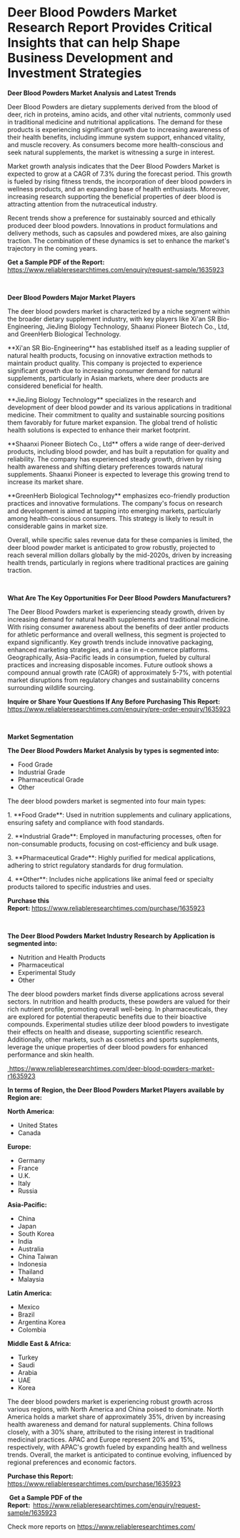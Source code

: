 <p><h1>Deer Blood Powders Market Research Report Provides Critical Insights that can help Shape Business Development and Investment Strategies</h1></p><p><strong>Deer Blood Powders Market Analysis and Latest Trends</strong></p>
<p><p>Deer Blood Powders are dietary supplements derived from the blood of deer, rich in proteins, amino acids, and other vital nutrients, commonly used in traditional medicine and nutritional applications. The demand for these products is experiencing significant growth due to increasing awareness of their health benefits, including immune system support, enhanced vitality, and muscle recovery. As consumers become more health-conscious and seek natural supplements, the market is witnessing a surge in interest.</p><p>Market growth analysis indicates that the Deer Blood Powders Market is expected to grow at a CAGR of 7.3% during the forecast period. This growth is fueled by rising fitness trends, the incorporation of deer blood powders in wellness products, and an expanding base of health enthusiasts. Moreover, increasing research supporting the beneficial properties of deer blood is attracting attention from the nutraceutical industry. </p><p>Recent trends show a preference for sustainably sourced and ethically produced deer blood powders. Innovations in product formulations and delivery methods, such as capsules and powdered mixes, are also gaining traction. The combination of these dynamics is set to enhance the market's trajectory in the coming years.</p></p>
<p><strong>Get a Sample PDF of the Report:&nbsp;</strong> <a href="https://www.reliableresearchtimes.com/enquiry/request-sample/1635923?utm_campaign=2117&utm_medium=2&utm_source=Github&utm_content=ia&utm_term=23032025&utm_id=deer-blood-powders">https://www.reliableresearchtimes.com/enquiry/request-sample/1635923</a></p>
<p>&nbsp;</p>
<p><strong>Deer Blood Powders Major Market Players</strong></p>
<p><p>The deer blood powders market is characterized by a niche segment within the broader dietary supplement industry, with key players like Xi'an SR Bio-Engineering, JieJing Biology Technology, Shaanxi Pioneer Biotech Co., Ltd, and GreenHerb Biological Technology.</p><p>**Xi'an SR Bio-Engineering** has established itself as a leading supplier of natural health products, focusing on innovative extraction methods to maintain product quality. This company is projected to experience significant growth due to increasing consumer demand for natural supplements, particularly in Asian markets, where deer products are considered beneficial for health.</p><p>**JieJing Biology Technology** specializes in the research and development of deer blood powder and its various applications in traditional medicine. Their commitment to quality and sustainable sourcing positions them favorably for future market expansion. The global trend of holistic health solutions is expected to enhance their market footprint.</p><p>**Shaanxi Pioneer Biotech Co., Ltd** offers a wide range of deer-derived products, including blood powder, and has built a reputation for quality and reliability. The company has experienced steady growth, driven by rising health awareness and shifting dietary preferences towards natural supplements. Shaanxi Pioneer is expected to leverage this growing trend to increase its market share.</p><p>**GreenHerb Biological Technology** emphasizes eco-friendly production practices and innovative formulations. The company's focus on research and development is aimed at tapping into emerging markets, particularly among health-conscious consumers. This strategy is likely to result in considerable gains in market size.</p><p>Overall, while specific sales revenue data for these companies is limited, the deer blood powder market is anticipated to grow robustly, projected to reach several million dollars globally by the mid-2020s, driven by increasing health trends, particularly in regions where traditional practices are gaining traction.</p></p>
<p>&nbsp;</p>
<p><strong>What Are The Key Opportunities For Deer Blood Powders Manufacturers?</strong></p>
<p><p>The Deer Blood Powders market is experiencing steady growth, driven by increasing demand for natural health supplements and traditional medicine. With rising consumer awareness about the benefits of deer antler products for athletic performance and overall wellness, this segment is projected to expand significantly. Key growth trends include innovative packaging, enhanced marketing strategies, and a rise in e-commerce platforms. Geographically, Asia-Pacific leads in consumption, fueled by cultural practices and increasing disposable incomes. Future outlook shows a compound annual growth rate (CAGR) of approximately 5-7%, with potential market disruptions from regulatory changes and sustainability concerns surrounding wildlife sourcing.</p></p>
<p><strong>Inquire or Share Your Questions If Any Before Purchasing This Report:</strong> <a href="https://www.reliableresearchtimes.com/enquiry/pre-order-enquiry/1635923?utm_campaign=2117&utm_medium=2&utm_source=Github&utm_content=ia&utm_term=23032025&utm_id=deer-blood-powders">https://www.reliableresearchtimes.com/enquiry/pre-order-enquiry/1635923</a></p>
<p>&nbsp;</p>
<p><strong>Market Segmentation</strong></p>
<p><strong>The Deer Blood Powders Market Analysis by types is segmented into:</strong></p>
<p><ul><li>Food Grade</li><li>Industrial Grade</li><li>Pharmaceutical Grade</li><li>Other</li></ul></p>
<p><p>The deer blood powders market is segmented into four main types: </p><p>1. **Food Grade**: Used in nutrition supplements and culinary applications, ensuring safety and compliance with food standards.</p><p>2. **Industrial Grade**: Employed in manufacturing processes, often for non-consumable products, focusing on cost-efficiency and bulk usage.</p><p>3. **Pharmaceutical Grade**: Highly purified for medical applications, adhering to strict regulatory standards for drug formulation.</p><p>4. **Other**: Includes niche applications like animal feed or specialty products tailored to specific industries and uses.</p></p>
<p><strong>Purchase this Report:&nbsp;</strong><a href="https://www.reliableresearchtimes.com/purchase/1635923?utm_campaign=2117&utm_medium=2&utm_source=Github&utm_content=ia&utm_term=23032025&utm_id=deer-blood-powders">https://www.reliableresearchtimes.com/purchase/1635923</a></p>
<p>&nbsp;</p>
<p><strong>The Deer Blood Powders Market Industry Research by Application is segmented into:</strong></p>
<p><ul><li>Nutrition and Health Products</li><li>Pharmaceutical</li><li>Experimental Study</li><li>Other</li></ul></p>
<p><p>The deer blood powders market finds diverse applications across several sectors. In nutrition and health products, these powders are valued for their rich nutrient profile, promoting overall well-being. In pharmaceuticals, they are explored for potential therapeutic benefits due to their bioactive compounds. Experimental studies utilize deer blood powders to investigate their effects on health and disease, supporting scientific research. Additionally, other markets, such as cosmetics and sports supplements, leverage the unique properties of deer blood powders for enhanced performance and skin health.</p></p>
<p><a href="https://www.reliableresearchtimes.com/deer-blood-powders-market-r1635923?utm_campaign=2117&utm_medium=2&utm_source=Github&utm_content=ia&utm_term=23032025&utm_id=deer-blood-powders">&nbsp;https://www.reliableresearchtimes.com/deer-blood-powders-market-r1635923</a></p>
<p><strong>In terms of Region, the Deer Blood Powders Market Players available by Region are:</strong></p>
<p>
    <p> <strong> North America: </strong>
        <ul>
            <li>United States</li>
            <li>Canada</li>
        </ul>
        </p> 
    <p> <strong> Europe: </strong>
        <ul>
            <li>Germany</li>
            <li>France</li>
            <li>U.K.</li>
            <li>Italy</li>
            <li>Russia</li>
        </ul>
        </p> 
    <p> <strong> Asia-Pacific: </strong>
        <ul>
            <li>China</li>
            <li>Japan</li>
            <li>South Korea</li>
            <li>India</li>
            <li>Australia</li>
            <li>China Taiwan</li>
            <li>Indonesia</li>
            <li>Thailand</li>
            <li>Malaysia</li>
        </ul>
        </p> 
    <p> <strong> Latin America: </strong>
        <ul>
            <li>Mexico</li>
            <li>Brazil</li>
            <li>Argentina Korea</li>
            <li>Colombia</li>
        </ul>
        </p> 
    <p> <strong> Middle East & Africa: </strong>
        <ul>
            <li>Turkey</li>
            <li>Saudi</li>
            <li>Arabia</li>
            <li>UAE</li>
            <li>Korea</li>
        </ul>
    </p>
    </p>
<p><p>The deer blood powders market is experiencing robust growth across various regions, with North America and China poised to dominate. North America holds a market share of approximately 35%, driven by increasing health awareness and demand for natural supplements. China follows closely, with a 30% share, attributed to the rising interest in traditional medicinal practices. APAC and Europe represent 20% and 15%, respectively, with APAC's growth fueled by expanding health and wellness trends. Overall, the market is anticipated to continue evolving, influenced by regional preferences and economic factors.</p></p>
<p><strong>Purchase this Report: </strong><a href="https://www.reliableresearchtimes.com/purchase/1635923?utm_campaign=2117&utm_medium=2&utm_source=Github&utm_content=ia&utm_term=23032025&utm_id=deer-blood-powders">https://www.reliableresearchtimes.com/purchase/1635923</a></p>
<p>&nbsp;<strong>Get a Sample PDF of the Report:&nbsp;&nbsp;</strong><a href="https://www.reliableresearchtimes.com/enquiry/request-sample/1635923?utm_campaign=2117&utm_medium=2&utm_source=Github&utm_content=ia&utm_term=23032025&utm_id=deer-blood-powders">https://www.reliableresearchtimes.com/enquiry/request-sample/1635923</a></p>
<p><strong></strong></p>
<p>Check more reports on <a href="https://www.reliableresearchtimes.com/?utm_campaign=2117&utm_medium=2&utm_source=Github&utm_content=ia&utm_term=23032025&utm_id=deer-blood-powders">https://www.reliableresearchtimes.com/</a></p>